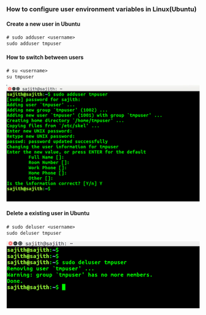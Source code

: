 ### How to configure user environment variables in Linux(Ubuntu)

#### Create a new user in Ubuntu
```
# sudo adduser <username>
sudo adduser tmpuser
```
#### How to switch between users
```
# su <username>
su tmpuser
```

![](images/add_new_linux_user.png)

#### Delete a existing user in Ubuntu
```
# sudo deluser <username>
sudo deluser tmpuser
```
![](images/del_linux_user.png)
